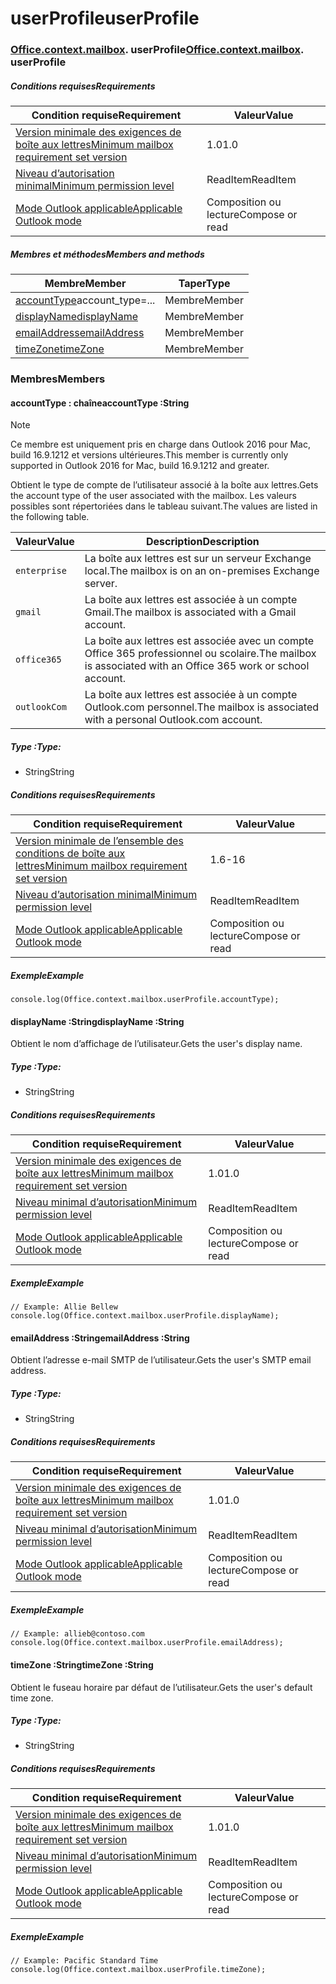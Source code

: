 
# <a name="userprofile"></a><span data-ttu-id="f987e-101">userProfile</span><span class="sxs-lookup"><span data-stu-id="f987e-101">userProfile</span></span>

### <span data-ttu-id="f987e-p101">[Office](Office.md)[.context](Office.context.md)[.mailbox](Office.context.mailbox.md). userProfile</span><span class="sxs-lookup"><span data-stu-id="f987e-p101">[Office](Office.md)[.context](Office.context.md)[.mailbox](Office.context.mailbox.md). userProfile</span></span>

##### <a name="requirements"></a><span data-ttu-id="f987e-104">Conditions requises</span><span class="sxs-lookup"><span data-stu-id="f987e-104">Requirements</span></span>

|<span data-ttu-id="f987e-105">Condition requise</span><span class="sxs-lookup"><span data-stu-id="f987e-105">Requirement</span></span>| <span data-ttu-id="f987e-106">Valeur</span><span class="sxs-lookup"><span data-stu-id="f987e-106">Value</span></span>|
|---|---|
|[<span data-ttu-id="f987e-107">Version minimale des exigences de boîte aux lettres</span><span class="sxs-lookup"><span data-stu-id="f987e-107">Minimum mailbox requirement set version</span></span>](/office/dev/add-ins/reference/requirement-sets/outlook-api-requirement-sets)| <span data-ttu-id="f987e-108">1.0</span><span class="sxs-lookup"><span data-stu-id="f987e-108">1.0</span></span>|
|[<span data-ttu-id="f987e-109">Niveau d’autorisation minimal</span><span class="sxs-lookup"><span data-stu-id="f987e-109">Minimum permission level</span></span>](https://docs.microsoft.com/outlook/add-ins/understanding-outlook-add-in-permissions)| <span data-ttu-id="f987e-110">ReadItem</span><span class="sxs-lookup"><span data-stu-id="f987e-110">ReadItem</span></span>|
|[<span data-ttu-id="f987e-111">Mode Outlook applicable</span><span class="sxs-lookup"><span data-stu-id="f987e-111">Applicable Outlook mode</span></span>](https://docs.microsoft.com/outlook/add-ins/#extension-points)| <span data-ttu-id="f987e-112">Composition ou lecture</span><span class="sxs-lookup"><span data-stu-id="f987e-112">Compose or read</span></span>|

##### <a name="members-and-methods"></a><span data-ttu-id="f987e-113">Membres et méthodes</span><span class="sxs-lookup"><span data-stu-id="f987e-113">Members and methods</span></span>

| <span data-ttu-id="f987e-114">Membre</span><span class="sxs-lookup"><span data-stu-id="f987e-114">Member</span></span> | <span data-ttu-id="f987e-115">Taper</span><span class="sxs-lookup"><span data-stu-id="f987e-115">Type</span></span> |
|--------|------|
| <span data-ttu-id="f987e-116">[accountType](#accounttype-string)</span><span class="sxs-lookup"><span data-stu-id="f987e-116">[](#accounttype-string)account_type=...</span></span> | <span data-ttu-id="f987e-117">Membre</span><span class="sxs-lookup"><span data-stu-id="f987e-117">Member</span></span> |
| [<span data-ttu-id="f987e-118">displayName</span><span class="sxs-lookup"><span data-stu-id="f987e-118">displayName</span></span>](#displayname-string) | <span data-ttu-id="f987e-119">Membre</span><span class="sxs-lookup"><span data-stu-id="f987e-119">Member</span></span> |
| [<span data-ttu-id="f987e-120">emailAddress</span><span class="sxs-lookup"><span data-stu-id="f987e-120">emailAddress</span></span>](#emailaddress-string) | <span data-ttu-id="f987e-121">Membre</span><span class="sxs-lookup"><span data-stu-id="f987e-121">Member</span></span> |
| [<span data-ttu-id="f987e-122">timeZone</span><span class="sxs-lookup"><span data-stu-id="f987e-122">timeZone</span></span>](#timezone-string) | <span data-ttu-id="f987e-123">Membre</span><span class="sxs-lookup"><span data-stu-id="f987e-123">Member</span></span> |

### <a name="members"></a><span data-ttu-id="f987e-124">Membres</span><span class="sxs-lookup"><span data-stu-id="f987e-124">Members</span></span>

####  <a name="accounttype-string"></a><span data-ttu-id="f987e-125">accountType : chaîne</span><span class="sxs-lookup"><span data-stu-id="f987e-125">accountType :String</span></span>

> [!NOTE]
> <span data-ttu-id="f987e-126">Ce membre est uniquement pris en charge dans Outlook 2016 pour Mac, build 16.9.1212 et versions ultérieures.</span><span class="sxs-lookup"><span data-stu-id="f987e-126">This member is currently only supported in Outlook 2016 for Mac, build 16.9.1212 and greater.</span></span>

<span data-ttu-id="f987e-127">Obtient le type de compte de l’utilisateur associé à la boîte aux lettres.</span><span class="sxs-lookup"><span data-stu-id="f987e-127">Gets the account type of the user associated with the mailbox.</span></span> <span data-ttu-id="f987e-128">Les valeurs possibles sont répertoriées dans le tableau suivant.</span><span class="sxs-lookup"><span data-stu-id="f987e-128">The values are listed in the following table.</span></span>

| <span data-ttu-id="f987e-129">Valeur</span><span class="sxs-lookup"><span data-stu-id="f987e-129">Value</span></span> | <span data-ttu-id="f987e-130">Description</span><span class="sxs-lookup"><span data-stu-id="f987e-130">Description</span></span> |
|-------|-------------|
| `enterprise` | <span data-ttu-id="f987e-131">La boîte aux lettres est sur un serveur Exchange local.</span><span class="sxs-lookup"><span data-stu-id="f987e-131">The mailbox is on an on-premises Exchange server.</span></span> |
| `gmail` | <span data-ttu-id="f987e-132">La boîte aux lettres est associée à un compte Gmail.</span><span class="sxs-lookup"><span data-stu-id="f987e-132">The mailbox is associated with a Gmail account.</span></span> |
| `office365` | <span data-ttu-id="f987e-133">La boîte aux lettres est associée avec un compte Office 365 professionnel ou scolaire.</span><span class="sxs-lookup"><span data-stu-id="f987e-133">The mailbox is associated with an Office 365 work or school account.</span></span> |
| `outlookCom` | <span data-ttu-id="f987e-134">La boîte aux lettres est associée à un compte Outlook.com personnel.</span><span class="sxs-lookup"><span data-stu-id="f987e-134">The mailbox is associated with a personal Outlook.com account.</span></span> |

##### <a name="type"></a><span data-ttu-id="f987e-135">Type :</span><span class="sxs-lookup"><span data-stu-id="f987e-135">Type:</span></span>

*   <span data-ttu-id="f987e-136">String</span><span class="sxs-lookup"><span data-stu-id="f987e-136">String</span></span>

##### <a name="requirements"></a><span data-ttu-id="f987e-137">Conditions requises</span><span class="sxs-lookup"><span data-stu-id="f987e-137">Requirements</span></span>

|<span data-ttu-id="f987e-138">Condition requise</span><span class="sxs-lookup"><span data-stu-id="f987e-138">Requirement</span></span>| <span data-ttu-id="f987e-139">Valeur</span><span class="sxs-lookup"><span data-stu-id="f987e-139">Value</span></span>|
|---|---|
|[<span data-ttu-id="f987e-140">Version minimale de l’ensemble des conditions de boîte aux lettres</span><span class="sxs-lookup"><span data-stu-id="f987e-140">Minimum mailbox requirement set version</span></span>](/office/dev/add-ins/reference/requirement-sets/outlook-api-requirement-sets)| <span data-ttu-id="f987e-141">1.6</span><span class="sxs-lookup"><span data-stu-id="f987e-141">-16</span></span> |
|[<span data-ttu-id="f987e-142">Niveau d’autorisation minimal</span><span class="sxs-lookup"><span data-stu-id="f987e-142">Minimum permission level</span></span>](https://docs.microsoft.com/outlook/add-ins/understanding-outlook-add-in-permissions)| <span data-ttu-id="f987e-143">ReadItem</span><span class="sxs-lookup"><span data-stu-id="f987e-143">ReadItem</span></span>|
|[<span data-ttu-id="f987e-144">Mode Outlook applicable</span><span class="sxs-lookup"><span data-stu-id="f987e-144">Applicable Outlook mode</span></span>](https://docs.microsoft.com/outlook/add-ins/#extension-points)| <span data-ttu-id="f987e-145">Composition ou lecture</span><span class="sxs-lookup"><span data-stu-id="f987e-145">Compose or read</span></span>|

##### <a name="example"></a><span data-ttu-id="f987e-146">Exemple</span><span class="sxs-lookup"><span data-stu-id="f987e-146">Example</span></span>

```
console.log(Office.context.mailbox.userProfile.accountType);
```

####  <a name="displayname-string"></a><span data-ttu-id="f987e-147">displayName :String</span><span class="sxs-lookup"><span data-stu-id="f987e-147">displayName :String</span></span>

<span data-ttu-id="f987e-148">Obtient le nom d’affichage de l’utilisateur.</span><span class="sxs-lookup"><span data-stu-id="f987e-148">Gets the user's display name.</span></span>

##### <a name="type"></a><span data-ttu-id="f987e-149">Type :</span><span class="sxs-lookup"><span data-stu-id="f987e-149">Type:</span></span>

*   <span data-ttu-id="f987e-150">String</span><span class="sxs-lookup"><span data-stu-id="f987e-150">String</span></span>

##### <a name="requirements"></a><span data-ttu-id="f987e-151">Conditions requises</span><span class="sxs-lookup"><span data-stu-id="f987e-151">Requirements</span></span>

|<span data-ttu-id="f987e-152">Condition requise</span><span class="sxs-lookup"><span data-stu-id="f987e-152">Requirement</span></span>| <span data-ttu-id="f987e-153">Valeur</span><span class="sxs-lookup"><span data-stu-id="f987e-153">Value</span></span>|
|---|---|
|[<span data-ttu-id="f987e-154">Version minimale des exigences de boîte aux lettres</span><span class="sxs-lookup"><span data-stu-id="f987e-154">Minimum mailbox requirement set version</span></span>](/office/dev/add-ins/reference/requirement-sets/outlook-api-requirement-sets)| <span data-ttu-id="f987e-155">1.0</span><span class="sxs-lookup"><span data-stu-id="f987e-155">1.0</span></span>|
|[<span data-ttu-id="f987e-156">Niveau minimal d’autorisation</span><span class="sxs-lookup"><span data-stu-id="f987e-156">Minimum permission level</span></span>](https://docs.microsoft.com/outlook/add-ins/understanding-outlook-add-in-permissions)| <span data-ttu-id="f987e-157">ReadItem</span><span class="sxs-lookup"><span data-stu-id="f987e-157">ReadItem</span></span>|
|[<span data-ttu-id="f987e-158">Mode Outlook applicable</span><span class="sxs-lookup"><span data-stu-id="f987e-158">Applicable Outlook mode</span></span>](https://docs.microsoft.com/outlook/add-ins/#extension-points)| <span data-ttu-id="f987e-159">Composition ou lecture</span><span class="sxs-lookup"><span data-stu-id="f987e-159">Compose or read</span></span>|

##### <a name="example"></a><span data-ttu-id="f987e-160">Exemple</span><span class="sxs-lookup"><span data-stu-id="f987e-160">Example</span></span>

```
// Example: Allie Bellew
console.log(Office.context.mailbox.userProfile.displayName);
```

####  <a name="emailaddress-string"></a><span data-ttu-id="f987e-161">emailAddress :String</span><span class="sxs-lookup"><span data-stu-id="f987e-161">emailAddress :String</span></span>

<span data-ttu-id="f987e-162">Obtient l’adresse e-mail SMTP de l’utilisateur.</span><span class="sxs-lookup"><span data-stu-id="f987e-162">Gets the user's SMTP email address.</span></span>

##### <a name="type"></a><span data-ttu-id="f987e-163">Type :</span><span class="sxs-lookup"><span data-stu-id="f987e-163">Type:</span></span>

*   <span data-ttu-id="f987e-164">String</span><span class="sxs-lookup"><span data-stu-id="f987e-164">String</span></span>

##### <a name="requirements"></a><span data-ttu-id="f987e-165">Conditions requises</span><span class="sxs-lookup"><span data-stu-id="f987e-165">Requirements</span></span>

|<span data-ttu-id="f987e-166">Condition requise</span><span class="sxs-lookup"><span data-stu-id="f987e-166">Requirement</span></span>| <span data-ttu-id="f987e-167">Valeur</span><span class="sxs-lookup"><span data-stu-id="f987e-167">Value</span></span>|
|---|---|
|[<span data-ttu-id="f987e-168">Version minimale des exigences de boîte aux lettres</span><span class="sxs-lookup"><span data-stu-id="f987e-168">Minimum mailbox requirement set version</span></span>](/office/dev/add-ins/reference/requirement-sets/outlook-api-requirement-sets)| <span data-ttu-id="f987e-169">1.0</span><span class="sxs-lookup"><span data-stu-id="f987e-169">1.0</span></span>|
|[<span data-ttu-id="f987e-170">Niveau minimal d’autorisation</span><span class="sxs-lookup"><span data-stu-id="f987e-170">Minimum permission level</span></span>](https://docs.microsoft.com/outlook/add-ins/understanding-outlook-add-in-permissions)| <span data-ttu-id="f987e-171">ReadItem</span><span class="sxs-lookup"><span data-stu-id="f987e-171">ReadItem</span></span>|
|[<span data-ttu-id="f987e-172">Mode Outlook applicable</span><span class="sxs-lookup"><span data-stu-id="f987e-172">Applicable Outlook mode</span></span>](https://docs.microsoft.com/outlook/add-ins/#extension-points)| <span data-ttu-id="f987e-173">Composition ou lecture</span><span class="sxs-lookup"><span data-stu-id="f987e-173">Compose or read</span></span>|

##### <a name="example"></a><span data-ttu-id="f987e-174">Exemple</span><span class="sxs-lookup"><span data-stu-id="f987e-174">Example</span></span>

```
// Example: allieb@contoso.com
console.log(Office.context.mailbox.userProfile.emailAddress);
```

####  <a name="timezone-string"></a><span data-ttu-id="f987e-175">timeZone :String</span><span class="sxs-lookup"><span data-stu-id="f987e-175">timeZone :String</span></span>

<span data-ttu-id="f987e-176">Obtient le fuseau horaire par défaut de l’utilisateur.</span><span class="sxs-lookup"><span data-stu-id="f987e-176">Gets the user's default time zone.</span></span>

##### <a name="type"></a><span data-ttu-id="f987e-177">Type :</span><span class="sxs-lookup"><span data-stu-id="f987e-177">Type:</span></span>

*   <span data-ttu-id="f987e-178">String</span><span class="sxs-lookup"><span data-stu-id="f987e-178">String</span></span>

##### <a name="requirements"></a><span data-ttu-id="f987e-179">Conditions requises</span><span class="sxs-lookup"><span data-stu-id="f987e-179">Requirements</span></span>

|<span data-ttu-id="f987e-180">Condition requise</span><span class="sxs-lookup"><span data-stu-id="f987e-180">Requirement</span></span>| <span data-ttu-id="f987e-181">Valeur</span><span class="sxs-lookup"><span data-stu-id="f987e-181">Value</span></span>|
|---|---|
|[<span data-ttu-id="f987e-182">Version minimale des exigences de boîte aux lettres</span><span class="sxs-lookup"><span data-stu-id="f987e-182">Minimum mailbox requirement set version</span></span>](/office/dev/add-ins/reference/requirement-sets/outlook-api-requirement-sets)| <span data-ttu-id="f987e-183">1.0</span><span class="sxs-lookup"><span data-stu-id="f987e-183">1.0</span></span>|
|[<span data-ttu-id="f987e-184">Niveau minimal d’autorisation</span><span class="sxs-lookup"><span data-stu-id="f987e-184">Minimum permission level</span></span>](https://docs.microsoft.com/outlook/add-ins/understanding-outlook-add-in-permissions)| <span data-ttu-id="f987e-185">ReadItem</span><span class="sxs-lookup"><span data-stu-id="f987e-185">ReadItem</span></span>|
|[<span data-ttu-id="f987e-186">Mode Outlook applicable</span><span class="sxs-lookup"><span data-stu-id="f987e-186">Applicable Outlook mode</span></span>](https://docs.microsoft.com/outlook/add-ins/#extension-points)| <span data-ttu-id="f987e-187">Composition ou lecture</span><span class="sxs-lookup"><span data-stu-id="f987e-187">Compose or read</span></span>|

##### <a name="example"></a><span data-ttu-id="f987e-188">Exemple</span><span class="sxs-lookup"><span data-stu-id="f987e-188">Example</span></span>

```
// Example: Pacific Standard Time
console.log(Office.context.mailbox.userProfile.timeZone);
```